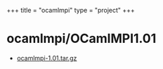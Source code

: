 +++
title = "ocamlmpi"
type = "project"
+++

# ocamlmpi/OCamlMPI1.01
* [ocamlmpi-1.01.tar.gz](/ocamlmpi/ocamlmpi/OCamlMPI1.01/ocamlmpi-1.01.tar.gz)